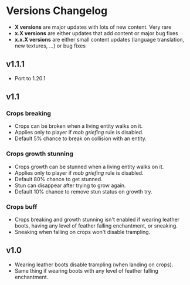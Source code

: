 # Versions Changelog

* **X versions** are major updates with lots of new content. Very rare
* **x.X versions** are either updates that add content or major bug fixes
* **x.x.X versions** are either small content updates (language translation, new textures, ...) or bug fixes

## v1.1.1
* Port to 1.20.1

## v1.1
### Crops breaking
* Crops can be broken when a living entity walks on it.
* Applies only to player if *mob griefing* rule is disabled. 
* Default 5% chance to break on collision with an entity.

### Crops growth stunning
* Crops growth can be stunned when a living entity walks on it.
* Applies only to player if *mob griefing* rule is disabled. 
* Default 80% chance to get stunned.
* Stun can disappear after trying to grow again.
* Default 10% chance to remove stun status on growth try.

### Crops buff
* Crops breaking and growth stunning isn't enabled if wearing leather boots, having any level of feather falling 
  enchantment, or sneaking.
* Sneaking when falling on crops won't disable trampling.

## v1.0
* Wearing leather boots disable trampling (when landing on crops).
* Same thing if wearing boots with any level of feather falling enchantment.
